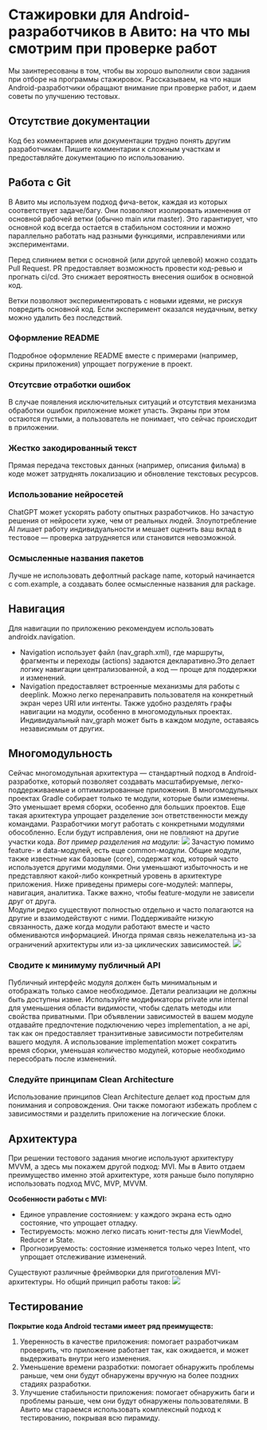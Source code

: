 # Стажировки для Android-разработчиков в Авито: на что мы смотрим при проверке работ
Мы заинтересованы в том, чтобы вы хорошо выполнили свои задания при отборе на программы стажировок. 
Рассказываем, на что наши Android-разработчики обращают внимание при проверке работ, и даем советы по улучшению тестовых.
## Отсутствие документации
 Код без комментариев или документации трудно понять другим разработчикам. Пишите комментарии к сложным участкам и предоставляйте документацию по использованию.
## Работа с Git
В Авито мы используем подход фича-веток, каждая из которых соответствует задаче/багу.
Они позволяют изолировать изменения от основной рабочей ветки (обычно main или master). Это гарантирует, что основной код всегда остается в стабильном состоянии и можно параллельно работать над разными функциями, исправлениями или экспериментами.   
 
Перед слиянием ветки с основной (или другой целевой) можно создать Pull Request. PR предоставляет возможность провести код-ревью и прогнать ci/cd. Это снижает вероятность внесения ошибок в основной код.
 
Ветки позволяют экспериментировать с новыми идеями, не рискуя повредить основной код. Если эксперимент оказался неудачным, ветку можно удалить без последствий.
### Оформление README
Подробное оформление README вместе с примерами (например, скрины приложения) упрощает погружение в проект.
### Отсутсвие отработки ошибок
В случае появления исключительных ситуаций и отсутствия механизма обработки ошибок приложение может упасть. Экраны при этом остаются пустыми, а пользователь не понимает, что сейчас происходит в приложении.
### Жестко закодированный текст
Прямая передача текстовых данных (например, описания фильма) в коде может затруднять локализацию и обновление текстовых ресурсов.
### Использование нейросетей
ChatGPT может ускорять работу опытных разработчиков. Но зачастую решения от нейросети хуже, чем от реальных людей.
Злоупотребление AI лишает работу индивидуальности и мешает оценить ваш вклад в тестовое — проверка затрудняется или становится невозможной.
### Осмысленные названия пакетов
Лучше не использовать дефолтный package name, который начинается с com.example, а создавать более осмысленные названия для package.
## Навигация
Для навигации по приложению рекомендуем использовать androidx.navigation.
- Navigation использует файл (nav_graph.xml), где маршруты, фрагменты и переходы (actions) задаются декларативно.Это делает логику навигации централизованной, а код — проще для поддержки и изменений.
- Navigation предоставляет встроенные механизмы для работы с deeplink. Можно легко перенаправить пользователя на конкретный экран через URI или интенты. Также удобно разделять графы навигации на модули, особенно в многомодульных проектах. Индивидуальный nav_graph может быть в каждом модуле, оставаясь независимым от других.
## Многомодульность
Сейчас многомодульная архитектура — стандартный подход в Android-разработке, который позволяет создавать масштабируемые, легко-поддерживаемые и оптимизированные приложения. В многомодульных проектах Gradle собирает только те модули, которые были изменены. Это уменьшает время сборки, особенно для больших проектов.
Еще такая архитектура упрощает разделение зон ответственности между командами. Разработчики могут работать с конкретными модулями обособленно. Если будут исправления, они не повлияют на другие участки кода.
*Вот пример разделения на модули:*
![](https://github.com/user-attachments/assets/6abd707f-f2e6-47c4-ae05-1c0adb3b0976)
Зачастую помимо feature- и data-модулей, есть еще common-модули.
Общие модули, также известные как базовые (core), содержат код, который часто используется другими модулями. Они уменьшают избыточность и не представляют какой-либо конкретный уровень в архитектуре приложения. Ниже приведены примеры core-модулей: мапперы, навигация, аналитика.
Также важно, чтобы feature-модули не зависели друг от друга.    
Модули редко существуют полностью отдельно и часто полагаются на другие и взаимодействуют с ними. Поддерживайте низкую связанность, даже когда модули работают вместе и часто обмениваются информацией. Иногда прямая связь нежелательна из-за ограничений архитектуры или из-за циклических зависимостей.
![](https://github.com/user-attachments/assets/b06433ca-1383-488b-bfc2-6d595df158a8)
### Сводите к минимуму публичный API
Публичный интерфейс модуля должен быть минимальным и отображать только самое необходимое. Детали реализации не должны быть доступны извне. Используйте модификаторы private или internal для уменьшения области видимости, чтобы сделать методы или свойства приватными. 
При объявлении зависимостей в вашем модуле отдавайте предпочтение подключению через implementation, а не api, так как он предоставляет транзитивные зависимости потребителям вашего модуля. А использование implementation может сократить время сборки, уменьшая количество модулей, которые необходимо пересобрать после изменений.
### Следуйте принципам Clean Architecture
Использование принципов Clean Architecture делает код простым для понимания и сопровождения. Они также помогают избежать проблем с зависимостями и разделить приложение на логические блоки.
## Архитектура
При решении тестового задания многие используют архитектуру MVVM, а здесь мы покажем другой подход: MVI. Мы в Авито отдаем преимущество именно этой архитектуре, хотя раньше было популярно использовать подход MVC, MVP, MVVM.

**Особенности работы с MVI:**
- Единое управление состоянием: у каждого экрана есть одно состояние, что упрощает отладку.
- Тестируемость: можно легко писать юнит-тесты для ViewModel, Reducer и State.
- Прогнозируемость: состояние изменяется только через Intent, что упрощает отслеживание изменений.

Существуют различные фреймворки для приготовления MVI-архитектуры. Но общий принцип работы таков:
![](https://github.com/user-attachments/assets/406ef198-3a6b-4451-b7ae-0476c14ae3e7)
## Тестирование
**Покрытие кода Android тестами имеет ряд преимуществ:**
1. Уверенность в качестве приложения: помогает разработчикам проверить, что приложение работает так, как ожидается, и может выдерживать внутри него изменения.
2. Уменьшение времени разработки: помогает обнаружить проблемы раньше, чем они будут обнаружены вручную на более поздних стадиях разработки.
3. Улучшение стабильности приложения: помогает обнаружить баги и проблемы раньше, чем они будут обнаружены пользователями.
В Авито мы стараемся использовать комплексный подход к тестированию, покрывая всю пирамиду.

